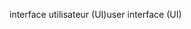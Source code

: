 <span data-ttu-id="53312-101">interface utilisateur (UI)</span><span class="sxs-lookup"><span data-stu-id="53312-101">user interface (UI)</span></span>